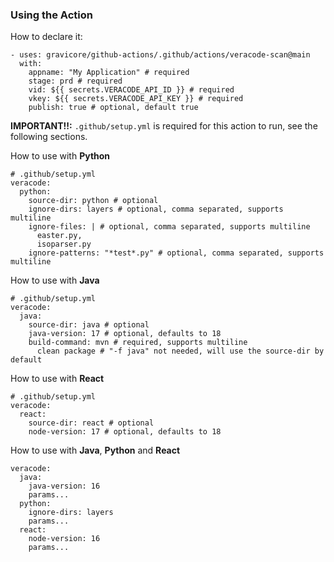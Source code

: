 ### Using the Action

How to declare it:

```
- uses: gravicore/github-actions/.github/actions/veracode-scan@main
  with:
    appname: "My Application" # required
    stage: prd # required
    vid: ${{ secrets.VERACODE_API_ID }} # required
    vkey: ${{ secrets.VERACODE_API_KEY }} # required
    publish: true # optional, default true
```

**IMPORTANT!!:** `.github/setup.yml` is required for this action to run, see the following sections.

How to use with **Python**

```
# .github/setup.yml
veracode:
  python:
    source-dir: python # optional
    ignore-dirs: layers # optional, comma separated, supports multiline
    ignore-files: | # optional, comma separated, supports multiline
      easter.py,
      isoparser.py
    ignore-patterns: "*test*.py" # optional, comma separated, supports multiline
```

How to use with **Java**

```
# .github/setup.yml
veracode:
  java:
    source-dir: java # optional
    java-version: 17 # optional, defaults to 18
    build-command: mvn # required, supports multiline
      clean package # "-f java" not needed, will use the source-dir by default
```

How to use with **React**

```
# .github/setup.yml
veracode:
  react:
    source-dir: react # optional
    node-version: 17 # optional, defaults to 18
```

How to use with **Java**, **Python** and **React**

```
veracode:
  java:
    java-version: 16
    params...
  python:
    ignore-dirs: layers
    params...
  react:
    node-version: 16
    params...
```

